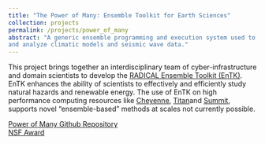 ```yaml
---
title: "The Power of Many: Ensemble Toolkit for Earth Sciences"
collection: projects
permalink: /projects/power_of_many
abstract: "A generic ensemble programming and execution system used to simulate
and analyze climatic models and seismic wave data."
---
```


This project brings together an interdisciplinary team of cyber-infrastructure
and domain scientists to develop the [RADICAL Ensemble Toolkit
(EnTK)](https://github.com/radical-cybertools/radical.entk). EnTK enhances the
ability of scientists to effectively and efficiently study natural hazards and
renewable energy. The use of EnTK on high performance computing resources like
[Cheyenne](https://www2.cisl.ucar.edu/resources/computational-systems/cheyenne/cheyenne),
[Titan](https://www.olcf.ornl.gov/olcf-resources/compute-systems/titan/)and
[Summit](https://www.olcf.ornl.gov/olcf-resources/compute-systems/summit/),
supports novel “ensemble-based” methods at scales not currently possible.

<a href="https://github.com/radical-collaboration/hpc-workflows"><i class="fa fa-github"></i> Power of Many Github Repository</a><br>
<a href="https://www.nsf.gov/awardsearch/showAward?AWD_ID=1639694"><i class="fa fa-nsf"></i>NSF Award</a><br>